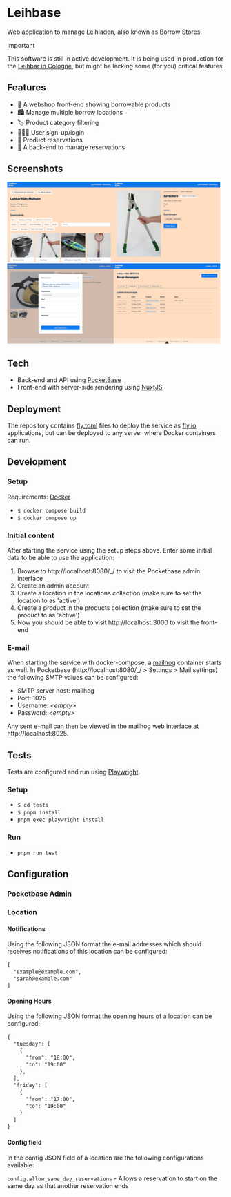 # Leihbase

Web application to manage Leihladen, also known as Borrow Stores.

> [!IMPORTANT]  
> This software is still in active development. It is being used in production
> for the [Leihbar in Cologne](https://leihbar-koeln.de/), but might be lacking
> some (for you) critical features.

## Features

- 🏪 A webshop front-end showing borrowable products
- 🏙️ Manage multiple borrow locations
- 🏷️ Product category filtering
- 🧑‍🤝‍🧑 User sign-up/login
- 🎫 Product reservations
- 👷 A back-end to manage reservations

## Screenshots

<img src="./screenshots/screenshot-index-page.png" width="49%" /><img src="./screenshots/screenshot-product-page.png" width="49%" /><img src="./screenshots/screenshot-reservation-dialog.png" width="49%" /><img src="./screenshots/screenshot-admin-page.png" width="49%" />

## Tech

- Back-end and API using [PocketBase](https://pocketbase.io/)
- Front-end with server-side rendering using [NuxtJS](https://nuxt.com/)

## Deployment

The repository contains [fly.toml](https://fly.io/docs/reference/configuration/)
files to deploy the service as [fly.io](https://fly.io) applications, but can be
deployed to any server where Docker containers can run.

## Development

### Setup

Requirements: [Docker](https://www.docker.com/)

- `$ docker compose build`
- `$ docker compose up`

### Initial content

After starting the service using the setup steps above. Enter some initial data
to be able to use the application:

1. Browse to http://localhost:8080/\_/ to visit the Pocketbase admin interface
1. Create an admin account
1. Create a location in the locations collection (make sure to set the location
   to as 'active')
1. Create a product in the products collection (make sure to set the product to
   as 'active')
1. Now you should be able to visit http://localhost:3000 to visit the front-end

### E-mail

When starting the service with docker-compose, a
[mailhog](https://hub.docker.com/r/mailhog/mailhog) container starts as well. In
Pocketbase (http://localhost:8080/\_/ > Settings > Mail settings) the following
SMTP values can be configured:

- SMTP server host: mailhog
- Port: 1025
- Username: _\<empty>_
- Password: _\<empty>_

Any sent e-mail can then be viewed in the mailhog web interface at
http://localhost:8025.

## Tests

Tests are configured and run using [Playwright](https://playwright.dev/).

### Setup

- `$ cd tests`
- `$ pnpm install`
- `pnpm exec playwright install`

### Run

- `pnpm run test`

## Configuration

### Pocketbase Admin

### Location

#### Notifications

Using the following JSON format the e-mail addresses which should receives
notifications of this location can be configured:

```
[
  "example@example.com",
  "sarah@example.com"
]
```

#### Opening Hours

Using the following JSON format the opening hours of a location can be
configured:

```
{
  "tuesday": [
    {
      "from": "18:00",
      "to": "19:00"
    },
  ],
  "friday": [
    {
      "from": "17:00",
      "to": "19:00"
    }
  ]
}
```

#### Config field

In the config JSON field of a location are the following configurations
available:

`config.allow_same_day_reservations` - Allows a reservation to start on the same
day as that another reservation ends
